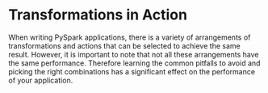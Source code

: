 # Transformations in Action

When writing PySpark applications, there is a variety of arrangements of transformations and actions that can be selected to achieve the same result. However, it is important to note that not all these arrangements have the same performance. Therefore learning the common pitfalls to avoid and picking the right combinations has a significant effect on the performance of your application. 

